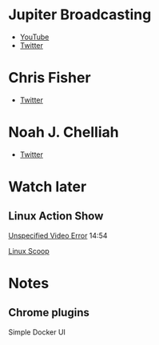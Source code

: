 Jupiter Broadcasting
====================

* [YouTube](https://www.youtube.com/channel/UCHugE6eRhqB9_AZQh4DDbIw)
* [Twitter](https://twitter.com/jupitersignal)

Chris Fisher
============
* [Twitter](https://twitter.com/ChrisLAS)

Noah J. Chelliah
================
* [Twitter](https://twitter.com/Kernellinux)

Watch later
===========

Linux Action Show
-----------------
[Unspecified Video Error](https://www.youtube.com/watch?v=hKapnfUIFxY) 14:54

[Linux Scoop](https://www.youtube.com/user/linuxscoop/videos)

Notes
=====

Chrome plugins
--------------

Simple Docker UI
